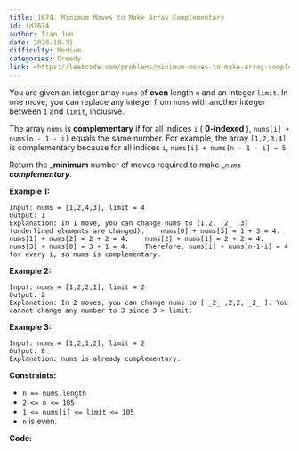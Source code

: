 ```yaml
---
title: 1674. Minimum Moves to Make Array Complementary
id: id1674
author: Tian Jun
date: 2020-10-31
difficulty: Medium
categories: Greedy
link: <https://leetcode.com/problems/minimum-moves-to-make-array-complementary/description/>
---
```


You are given an integer array `nums` of **even** length `n` and an integer
`limit`. In one move, you can replace any integer from `nums` with another
integer between `1` and `limit`, inclusive.

The array `nums` is **complementary** if for all indices `i` ( **0-indexed**
), `nums[i] + nums[n - 1 - i]` equals the same number. For example, the array
`[1,2,3,4]` is complementary because for all indices `i`, `nums[i] + nums[n -
1 - i] = 5`.

Return the _**minimum** number of moves required to make _`nums`
_**complementary**_.



**Example 1:**
            
	Input: nums = [1,2,4,3], limit = 4    
	Output: 1    
	Explanation: In 1 move, you can change nums to [1,2, _2_ ,3] (underlined elements are changed).    nums[0] + nums[3] = 1 + 3 = 4.    nums[1] + nums[2] = 2 + 2 = 4.    nums[2] + nums[1] = 2 + 2 = 4.    nums[3] + nums[0] = 3 + 1 = 4.    Therefore, nums[i] + nums[n-1-i] = 4 for every i, so nums is complementary.    

**Example 2:**
            
	Input: nums = [1,2,2,1], limit = 2    
	Output: 2    
	Explanation: In 2 moves, you can change nums to [ _2_ ,2,2, _2_ ]. You cannot change any number to 3 since 3 > limit.    

**Example 3:**
            
	Input: nums = [1,2,1,2], limit = 2    
	Output: 0    
	Explanation: nums is already complementary.    



**Constraints:**

  * `n == nums.length`
  * `2 <= n <= 105`
  * `1 <= nums[i] <= limit <= 105`
  * `n` is even.


**Code:**
